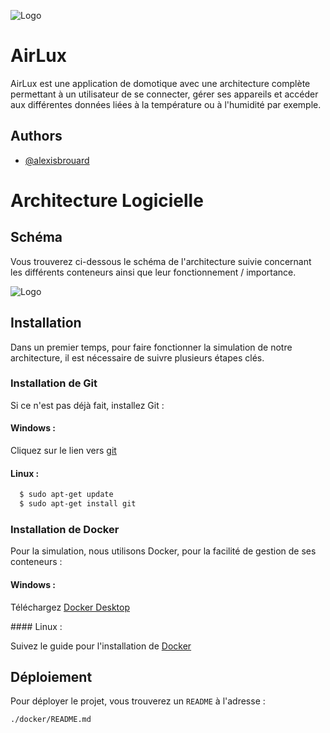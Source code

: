 
![Logo](https://pcdt.fr/images/pd/brand/airlux.svg)


# AirLux

AirLux est une application de domotique avec une architecture complète permettant
à un utilisateur de se connecter, gérer ses appareils et accéder aux différentes
données liées à la température ou à l'humidité par exemple.



## Authors

- [@alexisbrouard](https://www.github.com/alexibrouard)


# Architecture Logicielle

## Schéma

Vous trouverez ci-dessous le schéma de l'architecture suivie concernant les
différents conteneurs ainsi que leur fonctionnement / importance.

![Logo](https://cdn.discordapp.com/attachments/1030042569519923221/1040260860616114187/Page_1_2.png)

## Installation

Dans un premier temps, pour faire fonctionner la simulation de notre architecture,
il est nécessaire de suivre plusieurs étapes clés.

### Installation de Git

Si ce n'est pas déjà fait, installez Git :

#### Windows :

Cliquez sur le lien vers [git](https://git-scm.com/book/fr/v2/D%C3%A9marrage-rapide-Installation-de-Git)

#### Linux :
```bash
  $ sudo apt-get update
  $ sudo apt-get install git
```

### Installation de Docker

Pour la simulation, nous utilisons Docker, pour la facilité de gestion de ses
conteneurs :

#### Windows :

Téléchargez [Docker Desktop](https://desktop.docker.com/win/main/amd64/Docker%20Desktop%20Installer.exe)

#### Linux :

Suivez le guide pour l'installation de [Docker](https://docs.docker.com/engine/install/ubuntu/)

## Déploiement

Pour déployer le projet, vous trouverez un `README` à l'adresse :

`./docker/README.md`
